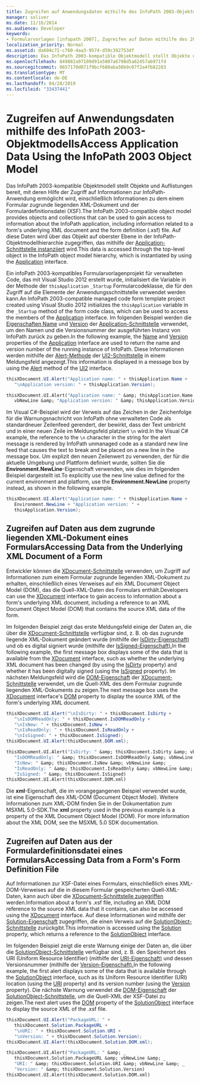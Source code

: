 ```yaml
---
title: Zugreifen auf Anwendungsdaten mithilfe des InfoPath 2003-Objektmodells
manager: soliver
ms.date: 11/16/2014
ms.audience: Developer
keywords:
- Formularvorlagen [infopath 2007], Zugreifen auf Daten mithilfe des 2003-Objektmodells,InfoPath 2003-kompatible Formularvorlagen, Zugreifen auf Anwendungsdaten
localization_priority: Normal
ms.assetid: da604c72-c760-4aa3-9574-d59c392753df
description: Das InfoPath 2003-kompatible Objektmodell stellt Objekte und Auflistungen bereit, mit deren Hilfe der Zugriff auf Informationen zur InfoPath-Anwendung ermöglicht wird, einschließlich Informationen zu dem einem Formular zugrunde liegenden XML-Dokument und der Formulardefinitionsdatei (XSF). Auf diese Daten wird über das Objekt auf oberster Ebene in der InfoPath-Objektmodellhierarchie zugegriffen, das mithilfe der Application-Schnittstelle instanziiert wird.
ms.openlocfilehash: 849882a97109d91a5807a6798d5a62457ab971fd
ms.sourcegitcommit: 8657170d071f9bcf680aba50b9c07f2a4fb82283
ms.translationtype: MT
ms.contentlocale: de-DE
ms.lasthandoff: 04/28/2019
ms.locfileid: "33437441"
---
```

# <a name="access-application-data-using-the-infopath-2003-object-model"></a><span data-ttu-id="4dfa2-105">Zugreifen auf Anwendungsdaten mithilfe des InfoPath 2003-Objektmodells</span><span class="sxs-lookup"><span data-stu-id="4dfa2-105">Access Application Data Using the InfoPath 2003 Object Model</span></span>

<span data-ttu-id="4dfa2-106">Das InfoPath 2003-kompatible Objektmodell stellt Objekte und Auflistungen bereit, mit deren Hilfe der Zugriff auf Informationen zur InfoPath-Anwendung ermöglicht wird, einschließlich Informationen zu dem einem Formular zugrunde liegenden XML-Dokument und der Formulardefinitionsdatei (XSF).</span><span class="sxs-lookup"><span data-stu-id="4dfa2-106">The InfoPath 2003-compatible object model provides objects and collections that can be used to gain access to information about the InfoPath application, including information related to a form's underlying XML document and the form definition (.xsf) file.</span></span> <span data-ttu-id="4dfa2-107">Auf diese Daten wird über das Objekt auf oberster Ebene in der InfoPath-Objektmodellhierarchie zugegriffen, das mithilfe der [Application-Schnittstelle instanziiert](https://msdn.microsoft.com/library/Microsoft.Office.Interop.InfoPath.SemiTrust.Application.aspx) wird.</span><span class="sxs-lookup"><span data-stu-id="4dfa2-107">This data is accessed through the top-level object in the InfoPath object model hierarchy, which is instantiated by using the [Application](https://msdn.microsoft.com/library/Microsoft.Office.Interop.InfoPath.SemiTrust.Application.aspx) interface.</span></span> 
  
<span data-ttu-id="4dfa2-108">Ein infoPath 2003-kompatibles Formularvorlagenprojekt für verwalteten Code, das mit Visual Studio 2012 erstellt wurde, initialisiert die Variable in der Methode der `thisApplication` `_Startup` Formularcodeklasse, [](https://msdn.microsoft.com/library/Microsoft.Office.Interop.InfoPath.SemiTrust.Application.aspx) die für den Zugriff auf die Elemente der Anwendungsschnittstelle verwendet werden kann.</span><span class="sxs-lookup"><span data-stu-id="4dfa2-108">An InfoPath 2003-compatible managed code form template project created using Visual Studio 2012 initializes the  `thisApplication` variable in the  `_Startup` method of the form code class, which can be used to access the members of the [Application](https://msdn.microsoft.com/library/Microsoft.Office.Interop.InfoPath.SemiTrust.Application.aspx) interface.</span></span> <span data-ttu-id="4dfa2-109">Im folgenden Beispiel werden die [Eigenschaften Name](https://msdn.microsoft.com/library/Microsoft.Office.Interop.InfoPath.SemiTrust._Application2.Name.aspx) und [Version](https://msdn.microsoft.com/library/Microsoft.Office.Interop.InfoPath.SemiTrust._Application2.Version.aspx) der [Application-Schnittstelle](https://msdn.microsoft.com/library/Microsoft.Office.Interop.InfoPath.SemiTrust.Application.aspx) verwendet, um den Namen und die Versionsnummer der ausgeführten Instanz von InfoPath zurück zu geben.</span><span class="sxs-lookup"><span data-stu-id="4dfa2-109">In the following example, the [Name](https://msdn.microsoft.com/library/Microsoft.Office.Interop.InfoPath.SemiTrust._Application2.Name.aspx) and [Version](https://msdn.microsoft.com/library/Microsoft.Office.Interop.InfoPath.SemiTrust._Application2.Version.aspx) properties of the [Application](https://msdn.microsoft.com/library/Microsoft.Office.Interop.InfoPath.SemiTrust.Application.aspx) interface are used to return the name and version number of the running instance of InfoPath.</span></span> <span data-ttu-id="4dfa2-110">Diese Informationen werden mithilfe der [Alert-Methode](https://msdn.microsoft.com/library/Microsoft.Office.Interop.InfoPath.SemiTrust.UI2.Alert.aspx) der [UI2-Schnittstelle](https://msdn.microsoft.com/library/Microsoft.Office.Interop.InfoPath.SemiTrust.UI2.aspx) in einem Meldungsfeld angezeigt.</span><span class="sxs-lookup"><span data-stu-id="4dfa2-110">This information is displayed in a message box by using the [Alert](https://msdn.microsoft.com/library/Microsoft.Office.Interop.InfoPath.SemiTrust.UI2.Alert.aspx) method of the [UI2](https://msdn.microsoft.com/library/Microsoft.Office.Interop.InfoPath.SemiTrust.UI2.aspx) interface.</span></span> 
  
```cs
thisXDocument.UI.Alert("Application name: " + thisApplication.Name +
   "\nApplication version: " + thisApplication.Version);
```

```vb
thisXDocument.UI.Alert("Application name: " &amp; thisApplication.Name &amp; _
   vbNewLine &amp; "Application version: " &amp; thisApplication.Version)
```

<span data-ttu-id="4dfa2-111">Im Visual C#-Beispiel wird der Verweis auf das Zeichen in der Zeichenfolge für die Warnungsnachricht von InfoPath ohne verwalteten Code als standardneuer Zeilenfeed gerendert, der bewirkt, dass der Text umbricht und in einer neuen Zeile im Meldungsfeld platziert  `\n` wird.</span><span class="sxs-lookup"><span data-stu-id="4dfa2-111">In the Visual C# example, the reference to the  `\n` character in the string for the alert message is rendered by InfoPath unmanaged code as a standard new line feed that causes the text to break and be placed on a new line in the message box.</span></span> <span data-ttu-id="4dfa2-112">Um explizit den neuen Zeilenwert zu verwenden, der für die aktuelle Umgebung und Plattform definiert wurde, sollten Sie die **Environment.NewLine**-Eigenschaft verwenden, wie dies im folgenden Beispiel dargestellt ist.</span><span class="sxs-lookup"><span data-stu-id="4dfa2-112">To explicitly use the new line value defined for the current environment and platform, use the **Environment.NewLine** property instead, as shown in the following example.</span></span> 
  
```cs
thisXDocument.UI.Alert("Application name: " + thisApplication.Name +
   Environment.NewLine + "Application version: " + 
   thisApplication.Version);
```

## <a name="accessing-data-from-the-underlying-xml-document-of-a-form"></a><span data-ttu-id="4dfa2-113">Zugreifen auf Daten aus dem zugrunde liegenden XML-Dokument eines Formulars</span><span class="sxs-lookup"><span data-stu-id="4dfa2-113">Accessing Data from the Underlying XML Document of a Form</span></span>

<span data-ttu-id="4dfa2-114">Entwickler können die [XDocument-Schnittstelle](https://msdn.microsoft.com/library/Microsoft.Office.Interop.InfoPath.SemiTrust.XDocument.aspx) verwenden, um Zugriff auf Informationen zum einem Formular zugrunde liegenden XML-Dokument zu erhalten, einschließlich eines Verweises auf ein XML Document Object Model (DOM), das die Quell-XML-Daten des Formulars enthält.</span><span class="sxs-lookup"><span data-stu-id="4dfa2-114">Developers can use the [XDocument](https://msdn.microsoft.com/library/Microsoft.Office.Interop.InfoPath.SemiTrust.XDocument.aspx) interface to gain access to information about a form's underlying XML document, including a reference to an XML Document Object Model (DOM) that contains the source XML data of the form.</span></span> 
  
<span data-ttu-id="4dfa2-115">Im folgenden Beispiel zeigt das erste Meldungsfeld einige der Daten an, die über die [XDocument-Schnittstelle](https://msdn.microsoft.com/library/Microsoft.Office.Interop.InfoPath.SemiTrust.XDocument.aspx) verfügbar sind, z. B. ob das zugrunde liegende XML-Dokument geändert wurde (mithilfe der [IsDirty-Eigenschaft)](https://msdn.microsoft.com/library/Microsoft.Office.Interop.InfoPath.SemiTrust._XDocument2.IsDirty.aspx) und ob es digital signiert wurde (mithilfe der [IsSigned-Eigenschaft).](https://msdn.microsoft.com/library/Microsoft.Office.Interop.InfoPath.SemiTrust._XDocument2.IsSigned.aspx)</span><span class="sxs-lookup"><span data-stu-id="4dfa2-115">In the following example, the first message box displays some of the data that is available from the [XDocument](https://msdn.microsoft.com/library/Microsoft.Office.Interop.InfoPath.SemiTrust.XDocument.aspx) interface, such as whether the underlying XML document has been changed (by using the [IsDirty](https://msdn.microsoft.com/library/Microsoft.Office.Interop.InfoPath.SemiTrust._XDocument2.IsDirty.aspx) property) and whether it has been digitally signed (using the [IsSigned](https://msdn.microsoft.com/library/Microsoft.Office.Interop.InfoPath.SemiTrust._XDocument2.IsSigned.aspx) property).</span></span> <span data-ttu-id="4dfa2-116">Im nächsten Meldungsfeld wird die [DOM-Eigenschaft](https://msdn.microsoft.com/library/Microsoft.Office.Interop.InfoPath.SemiTrust._XDocument2.DOM.aspx) der [XDocument-Schnittstelle](https://msdn.microsoft.com/library/Microsoft.Office.Interop.InfoPath.SemiTrust.XDocument.aspx) verwendet, um die Quell-XML des dem Formular zugrunde liegenden XML-Dokuments zu zeigen.</span><span class="sxs-lookup"><span data-stu-id="4dfa2-116">The next message box uses the [XDocument](https://msdn.microsoft.com/library/Microsoft.Office.Interop.InfoPath.SemiTrust.XDocument.aspx) interface's [DOM](https://msdn.microsoft.com/library/Microsoft.Office.Interop.InfoPath.SemiTrust._XDocument2.DOM.aspx) property to display the source XML of the form's underlying XML document.</span></span> 
  
```cs
thisXDocument.UI.Alert("\nIsDirty: " + thisXDocument.IsDirty +
   "\nIsDOMReadOnly: " + thisXDocument.IsDOMReadOnly +
   "\nIsNew: " + thisXDocument.IsNew +
   "\nIsReadOnly: " + thisXDocument.IsReadOnly +
   "\nIsSigned: " + thisXDocument.IsSigned);
thisXDocument.UI.Alert(thisXDocument.DOM.xml);
```

```vb
thisXDocument.UI.Alert("IsDirty: " &amp; thisXDocument.IsDirty &amp; vbNewLine &amp; _
   "IsDOMReadOnly: " &amp; thisXDocument.IsDOMReadOnly &amp; vbNewLine &amp; _
   "IsNew: " &amp; thisXDocument.IsNew &amp; vbNewLine &amp; _
   "IsReadOnly: " &amp; thisXDocument.IsReadOnly &amp; vbNewLine &amp; _
   "IsSigned: " &amp; thisXDocument.IsSigned)
thisXDocument.UI.Alert(thisXDocument.DOM.xml)
```

<span data-ttu-id="4dfa2-p106">Die **xml**-Eigenschaft, die im vorangegangenen Beispiel verwendet wurde, ist eine Eigenschaft des XML-DOM (Document Object Model). Weitere Informationen zum XML-DOM finden Sie in der Dokumentation zum MSXML 5.0-SDK.</span><span class="sxs-lookup"><span data-stu-id="4dfa2-p106">The **xml** property used in the previous example is a property of the XML Document Object Model (DOM). For more information about the XML DOM, see the MSXML 5.0 SDK documentation.</span></span> 
  
## <a name="accessing-data-from-a-forms-form-definition-file"></a><span data-ttu-id="4dfa2-119">Zugreifen auf Daten aus der Formulardefinitionsdatei eines Formulars</span><span class="sxs-lookup"><span data-stu-id="4dfa2-119">Accessing Data from a Form's Form Definition File</span></span>

<span data-ttu-id="4dfa2-120">Auf Informationen zur XSF-Datei eines Formulars, einschließlich eines XML-DOM-Verweises auf die in diesem Formular gespeicherten Quell-XML-Daten, kann auch über die [XDocument-Schnittstelle zugegriffen](https://msdn.microsoft.com/library/Microsoft.Office.Interop.InfoPath.SemiTrust.XDocument.aspx) werden.</span><span class="sxs-lookup"><span data-stu-id="4dfa2-120">Information about a form's .xsf file, including an XML DOM reference to the source XML data that it contains, can also be accessed using the [XDocument](https://msdn.microsoft.com/library/Microsoft.Office.Interop.InfoPath.SemiTrust.XDocument.aspx) interface.</span></span> <span data-ttu-id="4dfa2-121">Auf diese Informationen wird mithilfe der [Solution-Eigenschaft](https://msdn.microsoft.com/library/Microsoft.Office.Interop.InfoPath.SemiTrust._XDocument2.Solution.aspx) zugegriffen, die einen Verweis auf die [SolutionObject-Schnittstelle](https://msdn.microsoft.com/library/Microsoft.Office.Interop.InfoPath.SemiTrust.SolutionObject.aspx) zurückgibt.</span><span class="sxs-lookup"><span data-stu-id="4dfa2-121">This information is accessed using the [Solution](https://msdn.microsoft.com/library/Microsoft.Office.Interop.InfoPath.SemiTrust._XDocument2.Solution.aspx) property, which returns a reference to the [SolutionObject](https://msdn.microsoft.com/library/Microsoft.Office.Interop.InfoPath.SemiTrust.SolutionObject.aspx) interface.</span></span> 
  
<span data-ttu-id="4dfa2-122">Im folgenden Beispiel zeigt die erste Warnung einige der Daten an, die über die [SolutionObject-Schnittstelle](https://msdn.microsoft.com/library/Microsoft.Office.Interop.InfoPath.SemiTrust.SolutionObject.aspx) verfügbar sind, z. B. den Speicherort des URI (Uniform Resource Identifier) (mithilfe der [URI-Eigenschaft)](https://msdn.microsoft.com/library/Microsoft.Office.Interop.InfoPath.SemiTrust.Solution.URI.aspx) und dessen Versionsnummer (mithilfe der [Version-Eigenschaft).](https://msdn.microsoft.com/library/Microsoft.Office.Interop.InfoPath.SemiTrust.Solution.Version.aspx)</span><span class="sxs-lookup"><span data-stu-id="4dfa2-122">In the following example, the first alert displays some of the data that is available through the [SolutionObject](https://msdn.microsoft.com/library/Microsoft.Office.Interop.InfoPath.SemiTrust.SolutionObject.aspx) interface, such as its Uniform Resource Identifier (URI) location (using the [URI](https://msdn.microsoft.com/library/Microsoft.Office.Interop.InfoPath.SemiTrust.Solution.URI.aspx) property) and its version number (using the [Version](https://msdn.microsoft.com/library/Microsoft.Office.Interop.InfoPath.SemiTrust.Solution.Version.aspx) property).</span></span> <span data-ttu-id="4dfa2-123">Die nächste Warnung verwendet die [DOM-Eigenschaft](https://msdn.microsoft.com/library/Microsoft.Office.Interop.InfoPath.SemiTrust.Solution.DOM.aspx) der [SolutionObject-Schnittstelle,](https://msdn.microsoft.com/library/Microsoft.Office.Interop.InfoPath.SemiTrust.SolutionObject.aspx) um die Quell-XML der XSF-Datei zu zeigen.</span><span class="sxs-lookup"><span data-stu-id="4dfa2-123">The next alert uses the [DOM](https://msdn.microsoft.com/library/Microsoft.Office.Interop.InfoPath.SemiTrust.Solution.DOM.aspx) property of the [SolutionObject](https://msdn.microsoft.com/library/Microsoft.Office.Interop.InfoPath.SemiTrust.SolutionObject.aspx) interface to display the source XML of the .xsf file.</span></span> 
  
```cs
thisXDocument.UI.Alert("PackageURL: " +
   thisXDocument.Solution.PackageURL +
   "\nURI: " + thisXDocument.Solution.URI +
   "\nVersion: " + thisXDocument.Solution.Version);
thisXDocument.UI.Alert(thisXDocument.Solution.DOM.xml);
```

```vb
thisXDocument.UI.Alert("PackageURL: " &amp; _
   thisXDocument.Solution.PackageURL &amp; vbNewLine &amp; _
   "URI: " &amp; thisXDocument.Solution.URI &amp; vbNewLine &amp; _
   "Version: " &amp; thisXDocument.Solution.Version)
thisXDocument.UI.Alert(thisXDocument.Solution.DOM.xml)
```


